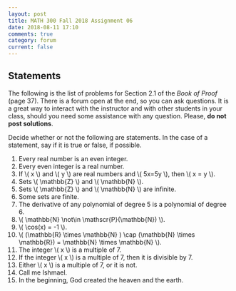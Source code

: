 ```yaml
---
layout: post
title: MATH 300 Fall 2018 Assignment 06
date: 2018-08-11 17:10
comments: true
category: forum
current: false
---
```


## Statements

<div class="alert alert-info">
  The following is the list of problems for Section 2.1 of the <em>Book of Proof</em> (page 37).  There is a forum open
  at the end, so you can ask questions.  It is a great way to interact with the instructor and with other students in
  your class, should you need some assistance with any question. Please, <strong>do not post solutions</strong>. 
</div>

Decide whether or not the following are statements.  In the case of a statement, say if it is true or false, if possible.

1. Every real number is an even integer.
2. Every even integer is a real number.
3. If \\( x \\) and \\( y \\) are real numbers and \\( 5x=5y \\), then \\( x = y \\).
4. Sets \\( \mathbb{Z} \\) and \\( \mathbb{N} \\).
5. Sets \\( \mathbb{Z} \\) and \\( \mathbb{N} \\) are infinite.
6. Some sets are finite.
7. The derivative of any polynomial of degree 5 is a polynomial of degree 6.
8. \\( \mathbb{N} \not\in \mathscr{P}(\mathbb{N}) \\).
9. \\( \cos(x) = -1 \\).
10. \\( (\mathbb{R} \times \mathbb{N} ) \cap (\mathbb{N} \times \mathbb{R}) = \mathbb{N} \times \mathbb{N} \\).
11. The integer \\( x \\) is a multiple of 7.
12. If the integer \\( x \\) is a multiple of 7, then it is divisible by 7.
13. Either \\( x \\) is a multiple of 7, or it is not.
14. Call me Ishmael.
15. In the beginning, God created the heaven and the earth.

